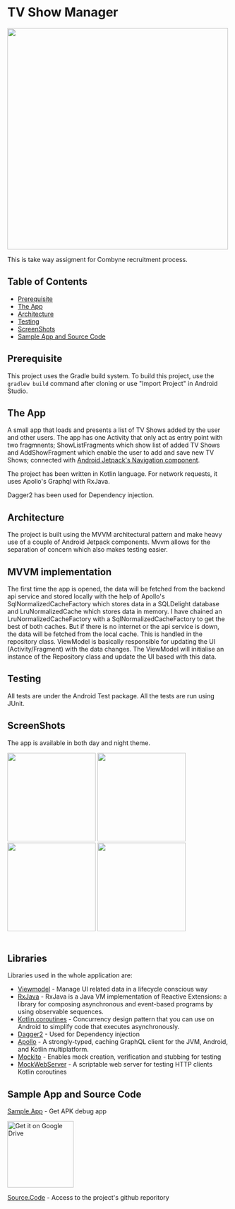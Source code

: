 # TV Show Manager

<img src="https://www.svod.org/wp-content/uploads/2014/11/combyne_logo.jpg" width="500" style="max-width:100%;">

This is take way assigment for Combyne recruitment process.

## Table of Contents

- [Prerequisite](#prerequisite)
- [The App](#theapp)
- [Architecture](#architecture)
- [Testing](#testing)
- [ScreenShots](#screenshots)
- [Sample App and Source Code](#sampleappandsourcecode)

## Prerequisite

This project uses the Gradle build system. To build this project, use the
`gradlew build` command after cloning or use "Import Project" in Android Studio.

## The App

A small app that loads and presents a list of TV Shows added by the user and other users. 
The app has one Activity that only act as entry point with two fragmnents; ShowListFragments which show list of 
added TV Shows and AddShowFragment which enable the user to add and save new TV Shows; connected with 
 [Android Jetpack's Navigation component](https://developer.android.com/guide/navigation?gclid=Cj0KCQjw1dGJBhD4ARIsANb6Odmh4CV6GS_peBCMej132Lmw-XgWFrSs-QD5qIATxSGStgHi4OLvlkAaAilWEALw_wcB&gclsrc=aw.ds).

The project has been written in Kotlin language. For network requests, it uses Apollo's Graphql with RxJava.

Dagger2 has been used for Dependency injection.

## Architecture
The project is built using the MVVM architectural pattern and make heavy use of a couple of Android Jetpack components. Mvvm allows for the separation of concern which also makes testing easier.


## MVVM implementation
The first time the app is opened, the data will be fetched from the backend api service and stored locally with 
the help of Apollo's SqlNormalizedCacheFactory which stores data in a SQLDelight database and  LruNormalizedCache 
which stores data in memory.
I have chained an LruNormalizedCacheFactory with a SqlNormalizedCacheFactory to get the best of both caches.
But if there is no internet or the api service is down, the data will be fetched from the local cache.
This is handled in the repository class.
ViewModel is basically responsible for updating the UI (Activity/Fragment) with the data changes.
The ViewModel will initialise an instance of the Repository class and update the UI based with this data.



## Testing
All tests are under the Android Test package. All the tests are run using JUnit.

## ScreenShots


The app is available in both day and night theme.


<img src="https://user-images.githubusercontent.com/47601553/132138596-4a7c9a6a-7ae0-45fb-a239-ceafb1d7f870.jpg" width="200" style="max-width:100%;">    <img src="https://user-images.githubusercontent.com/47601553/132138675-5d6261cc-6824-4cb8-af66-a16ef1a2c9f7.jpg" width="200" style="max-width:100%;">   <img src="https://user-images.githubusercontent.com/47601553/132138704-d4d86bb7-3cd3-4c9d-8914-8bc83ee57847.jpg" width="200" style="max-width:100%;">    <img src="https://user-images.githubusercontent.com/47601553/132138611-a8eef9c0-be0e-4ea7-92cd-2802ca332a9a.jpg" width="200" style="max-width:100%;"></br></br>

## Libraries

Libraries used in the whole application are:

- [Viewmodel](https://developer.android.com/topic/libraries/architecture/viewmodel) - Manage UI related data in a lifecycle conscious way 
- [RxJava](https://github.com/ReactiveX/RxJava) - RxJava is a Java VM implementation of Reactive Extensions: a library for composing asynchronous and event-based programs by using observable sequences.
- [Kotlin.coroutines](https://developer.android.com/kotlin/coroutines?gclid=Cj0KCQjw1dGJBhD4ARIsANb6Odld-9wkN4Lkm6UJAvWRshusopwstZH5IXkSLzxv_Q5JYjgjozIywfcaAlS9EALw_wcB&gclsrc=aw.ds) - Concurrency design pattern that you can use on Android to simplify code that executes asynchronously.
- [Dagger2](https://dagger.dev/dev-guide/) - Used for Dependency injection
- [Apollo](https://github.com/apollographql/apollo-android) -  A strongly-typed, caching GraphQL client for the JVM, Android, and Kotlin multiplatform. 
- [Mockito](https://javadoc.io/doc/org.mockito/mockito-core/latest/org/mockito/Mockito.html) - Enables mock creation, verification and stubbing for testing
- [MockWebServer](https://github.com/square/okhttp/tree/master/mockwebserver) - A scriptable web server for testing HTTP clients
Kotlin coroutines
## Sample App and Source Code

[Sample.App](https://drive.google.com/file/d/1zhJAbgBXnlqnxNtl--YDGQIyXFSyeDG7/view?usp=sharing) - Get APK debug app
<p><a href="https://drive.google.com/file/d/1zhJAbgBXnlqnxNtl--YDGQIyXFSyeDG7/view?usp=sharing"><img width="150" alt="Get it on Google Drive" src="https://user-images.githubusercontent.com/47601553/128481494-a5347b33-cc5f-4a2a-8d2a-7fc5f6acd41b.jpg" data-canonical-src="https://storage.googleapis.com/gweb-uniblog-publish-prod/images/Google_Drive.max-1100x1100.png" style="max-width:100%;"></a></p>

[Source.Code](https://github.com/Hechio/tv-show-manager) - Access to the project's github reporitory
